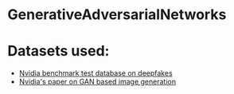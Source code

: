 # GenerativeAdversarialNetworks

# Datasets used:
* [Nvidia benchmark test database on deepfakes](https://github.com/NVlabs/ffhq-dataset)
* [Nvidia's paper on GAN based image generation](https://arxiv.org/abs/1812.04948)
